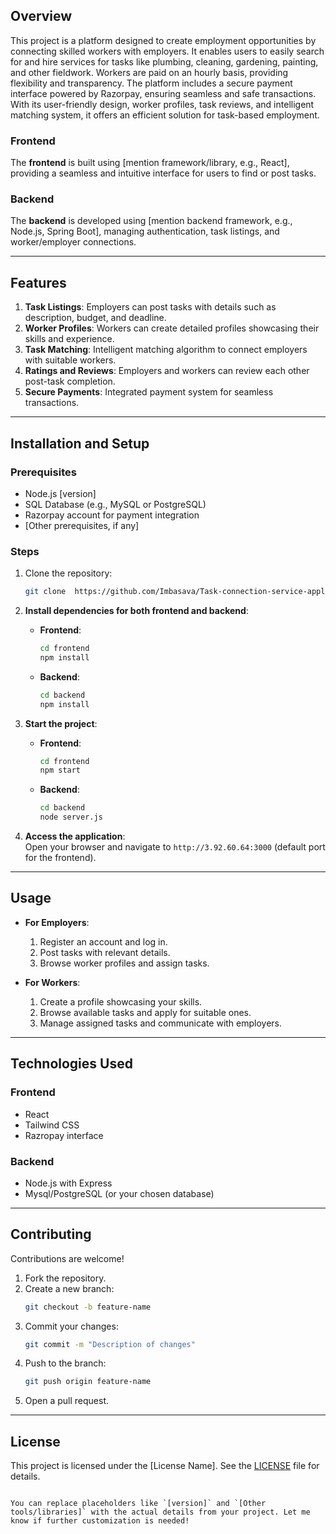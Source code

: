 

## Overview

This project is a platform designed to create employment opportunities by connecting skilled workers with employers. It enables users to easily search for and hire services for tasks like plumbing, cleaning, gardening, painting, and other fieldwork. Workers are paid on an hourly basis, providing flexibility and transparency. The platform includes a secure payment interface powered by Razorpay, ensuring seamless and safe transactions. With its user-friendly design, worker profiles, task reviews, and intelligent matching system, it offers an efficient solution for task-based employment.


### Frontend
The **frontend** is built using [mention framework/library, e.g., React], providing a seamless and intuitive interface for users to find or post tasks.

### Backend
The **backend** is developed using [mention backend framework, e.g., Node.js, Spring Boot], managing authentication, task listings, and worker/employer connections. 

---

## Features

1. **Task Listings**: Employers can post tasks with details such as description, budget, and deadline.
2. **Worker Profiles**: Workers can create detailed profiles showcasing their skills and experience.
3. **Task Matching**: Intelligent matching algorithm to connect employers with suitable workers.
4. **Ratings and Reviews**: Employers and workers can review each other post-task completion.
5. **Secure Payments**: Integrated payment system for seamless transactions.

---

## Installation and Setup

### Prerequisites
- Node.js [version]
- SQL Database (e.g., MySQL or PostgreSQL)
- Razorpay account for payment integration
- [Other prerequisites, if any]

### Steps
1. Clone the repository:
   ```bash
   git clone  https://github.com/Imbasava/Task-connection-service-application.git


2. **Install dependencies for both frontend and backend**:

   - **Frontend**:
     ```bash
     cd frontend
     npm install
     ```

   - **Backend**:
     ```bash
     cd backend
     npm install
     ```

3. **Start the project**:

   - **Frontend**:
     ```bash
     cd frontend
     npm start
     ```

   - **Backend**:
     ```bash
     cd backend
     node server.js
     ```

4. **Access the application**:  
   Open your browser and navigate to `http://3.92.60.64:3000` (default port for the frontend).

---

## Usage

- **For Employers**:
  1. Register an account and log in.
  2. Post tasks with relevant details.
  3. Browse worker profiles and assign tasks.

- **For Workers**:
  1. Create a profile showcasing your skills.
  2. Browse available tasks and apply for suitable ones.
  3. Manage assigned tasks and communicate with employers.

---

## Technologies Used

### Frontend
- React
- Tailwind CSS
- Razropay interface

### Backend
- Node.js with Express
- Mysql/PostgreSQL (or your chosen database)


---

## Contributing

Contributions are welcome!  

1. Fork the repository.
2. Create a new branch:  
   ```bash
   git checkout -b feature-name
   ```
3. Commit your changes:  
   ```bash
   git commit -m "Description of changes"
   ```
4. Push to the branch:  
   ```bash
   git push origin feature-name
   ```
5. Open a pull request.

---

## License

This project is licensed under the [License Name]. See the [LICENSE](./LICENSE) file for details.
```

You can replace placeholders like `[version]` and `[Other tools/libraries]` with the actual details from your project. Let me know if further customization is needed!
